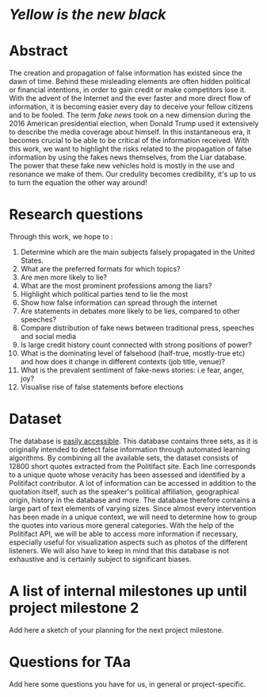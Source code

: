 # *Yellow is the new black*

# Abstract
The creation and propagation of false information has existed since the dawn of time.
Behind these misleading elements are often hidden political or financial intentions, in order to gain credit or make competitors lose it.
With the advent of the Internet and the ever faster and more direct flow of information, it is becoming easier every day to deceive your fellow citizens and to be fooled.
The term *fake news* took on a new dimension during the 2016 American presidential election, when Donald Trump used it extensively to describe the media coverage about himself. In this instantaneous era, it becomes crucial to be able to be critical of the information received. With this work, we want to highlight the risks related to the propagation of false information by using the fakes news themselves, from the Liar database. The power that these fake new vehicles hold is mostly in the use and resonance we make of them. Our credulity becomes credibility, it's up to us to turn the equation the other way around!

# Research questions
Through this work, we hope to :
1. Determine which are the main subjects falsely propagated in the United States.
1. What are the preferred formats for which topics?
1. Are men more likely to lie?
1. What are the most prominent professions among the liars?
1. Highlight which political parties tend to lie the most
1. Show how false information can spread through the internet
1. Are statements in debates more likely to be lies, compared to other speeches?
1. Compare distribution of fake news between traditional press, speeches and social media
1. Is large credit history count connected with strong positions of power?
1. What is the dominating level of falsehood (half-true, mostly-true etc) and how does it change in different contexts (job title, venue)?
1. What is the prevalent sentiment of fake-news stories: i.e fear, anger, joy?
1. Visualise rise of false statements before elections



# Dataset
The database is [easily accessible](https://www.cs.ucsb.edu/~william/data/liar_dataset.zip). This database contains three sets, as it is originally intended to detect false information through automated learning algorithms. 
By combining all the available sets, the dataset consists of 12800 short quotes extracted from the Politifact site.
Each line corresponds to a unique quote whose veracity has been assessed and identified by a Politifact contributor.
A lot of information can be accessed in addition to the quotation itself, such as the speaker's political affiliation, geographical origin, history in the database and more.
The database therefore contains a large part of text elements of varying sizes. Since almost every intervention has been made in a unique context, we will need to determine how to group the quotes into various more general categories.
With the help of the Politifact API, we will be able to access more information if necessary, especially useful for visualization aspects such as photos of the different listeners.
We will also have to keep in mind that this database is not exhaustive and is certainly subject to significant biases.

# A list of internal milestones up until project milestone 2
Add here a sketch of your planning for the next project milestone.

# Questions for TAa
Add here some questions you have for us, in general or project-specific.
